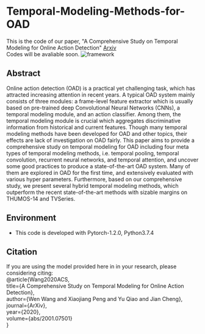 # Temporal-Modeling-Methods-for-OAD
This is the code of our paper, "A Comprehensive Study on Temporal Modeling for Online Action Detection"  [Arxiv](https://arxiv.org/abs/2001.07501)    
Codes will be avaliable soon.
![framework](https://github.com/wangwen39/Temporal-Modeling-Methods-for-OAD/blob/master/framework.png)
## Abstract
Online action detection (OAD) is a practical yet challenging task, which has attracted increasing attention in recent years. A typical OAD system mainly consists of three modules: a frame-level feature extractor which is usually based on pre-trained deep Convolutional Neural Networks (CNNs), a temporal modeling module, and an action classifier. Among them, the temporal modeling module is crucial which aggregates discriminative information from historical and current features. Though many temporal modeling methods have been developed for OAD and other topics, their effects are lack of investigation on OAD fairly. This paper aims to provide a comprehensive study on temporal modeling for OAD including four meta types of temporal modeling methods, i.e. temporal pooling, temporal convolution, recurrent neural networks, and temporal attention, and uncover some good practices to produce a state-of-the-art OAD system. Many of them are explored in OAD for the first time, and extensively evaluated with various hyper parameters. Furthermore, based on our comprehensive study, we present several hybrid temporal modeling methods, which outperform the recent state-of-the-art methods with sizable margins on THUMOS-14 and TVSeries.
## Environment
* This code is developed with Pytorch-1.2.0, Python3.7.4
## Citation
If you are using the model provided here in in your research, please considering citing:  
@article{Wang2020ACS,  
title={A Comprehensive Study on Temporal Modeling for Online Action Detection},  
author={Wen Wang and Xiaojiang Peng and Yu Qiao and Jian Cheng},   
journal={ArXiv},   
year={2020},   
volume={abs/2001.07501}   
}
